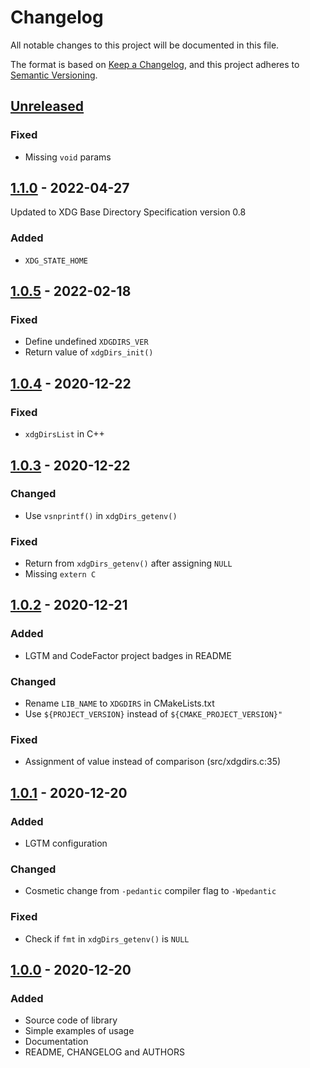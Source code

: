 # Changelog

All notable changes to this project will be documented in this file.

The format is based on [Keep a Changelog](https://keepachangelog.com/en/1.0.0/),
and this project adheres to [Semantic Versioning](https://semver.org/spec/v2.0.0.html).

## [Unreleased]

### Fixed

- Missing `void` params

## [1.1.0] - 2022-04-27

Updated to XDG Base Directory Specification version 0.8

### Added

- `XDG_STATE_HOME`

## [1.0.5] - 2022-02-18

### Fixed

- Define undefined `XDGDIRS_VER`
- Return value of `xdgDirs_init()`

## [1.0.4] - 2020-12-22

### Fixed

- `xdgDirsList` in C++

## [1.0.3] - 2020-12-22

### Changed

- Use `vsnprintf()` in `xdgDirs_getenv()`

### Fixed

- Return from `xdgDirs_getenv()` after assigning `NULL`
- Missing `extern C`

## [1.0.2] - 2020-12-21

### Added

- LGTM and CodeFactor project badges in README

### Changed

- Rename `LIB_NAME` to `XDGDIRS` in CMakeLists.txt
- Use `${PROJECT_VERSION}` instead of `${CMAKE_PROJECT_VERSION}"`

### Fixed

- Assignment of value instead of comparison (src/xdgdirs.c:35)

## [1.0.1] - 2020-12-20

### Added

- LGTM configuration

### Changed

- Cosmetic change from `-pedantic` compiler flag to `-Wpedantic`

### Fixed

- Check if `fmt` in `xdgDirs_getenv()` is `NULL`

## [1.0.0] - 2020-12-20

### Added

- Source code of library
- Simple examples of usage
- Documentation
- README, CHANGELOG and AUTHORS

[unreleased]: https://github.com/Jorengarenar/libXDGdirs/compare/v1.1.0...HEAD
[1.1.0]: https://github.com/Jorengarenar/libXDGdirs/compare/v1.0.5...v1.1.0
[1.0.5]: https://github.com/Jorengarenar/libXDGdirs/compare/v1.0.4...v1.0.5
[1.0.4]: https://github.com/Jorengarenar/libXDGdirs/compare/v1.0.3...v1.0.4
[1.0.3]: https://github.com/Jorengarenar/libXDGdirs/compare/v1.0.2...v1.0.3
[1.0.2]: https://github.com/Jorengarenar/libXDGdirs/compare/v1.0.1...v1.0.2
[1.0.1]: https://github.com/Jorengarenar/libXDGdirs/compare/v1.0.0...v1.0.1
[1.0.0]: https://github.com/Jorengarenar/libXDGdirs/releases/tag/v1.0.0

